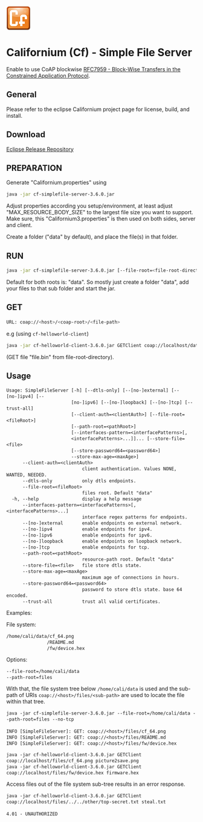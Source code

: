 ![Californium logo](../../cf_64.png)

# Californium (Cf) - Simple File Server

Enable to use CoAP blockwise [RFC7959 - Block-Wise Transfers in the Constrained Application Protocol](http://tools.ietf.org/html/rfc7959).

## General

Please refer to the eclipse Californium project page for license, build, and install.

## Download

[Eclipse Release Repository](https://repo.eclipse.org/content/repositories/californium-releases/org/eclipse/californium/cf-simplefile-server/3.6.0/cf-simplefile-server-3.6.0.jar)

## PREPARATION

Generate "Californium.properties" using 

```sh
java -jar cf-simplefile-server-3.6.0.jar
```

Adjust properties according you setup/environment, at least adjust "MAX_RESOURCE_BODY_SIZE"
to the largest file size you want to support. Make sure, this "Californium3.properties" is then used on both sides, server and client.

Create a folder ("data" by default), and place the file(s) in that folder.

## RUN

```sh
java -jar cf-simplefile-server-3.6.0.jar [--file-root=<file-root-directory>] [--path-root=<coap-root>]
```

Default for both roots is: "data".
So mostly just create a folder "data", add your files to that sub folder and start the jar.

## GET

```sh
URL: coap://<host>/<coap-root>/<file-path>
```

e.g (using `cf-helloworld-client`)

```sh
java -jar cf-helloworld-client-3.6.0.jar GETClient coap://localhost/data/file.bin file2save.bin
```

(GET file "file.bin" from file-root-directory).

## Usage

```
Usage: SimpleFileServer [-h] [--dtls-only] [--[no-]external] [--[no-]ipv4] [--
                        [no-]ipv6] [--[no-]loopback] [--[no-]tcp] [--trust-all]
                        [--client-auth=<clientAuth>] [--file-root=<fileRoot>]
                        [--path-root=<pathRoot>]
                        [--interfaces-pattern=<interfacePatterns>[,
                        <interfacePatterns>...]]... [--store-file=<file>
                        [--store-password64=<password64>]
                        --store-max-age=<maxAge>]
      --client-auth=<clientAuth>
                            client authentication. Values NONE, WANTED, NEEDED.
      --dtls-only           only dtls endpoints.
      --file-root=<fileRoot>
                            files root. Default "data"
  -h, --help                display a help message
      --interfaces-pattern=<interfacePatterns>[,<interfacePatterns>...]
                            interface regex patterns for endpoints.
      --[no-]external       enable endpoints on external network.
      --[no-]ipv4           enable endpoints for ipv4.
      --[no-]ipv6           enable endpoints for ipv6.
      --[no-]loopback       enable endpoints on loopback network.
      --[no-]tcp            enable endpoints for tcp.
      --path-root=<pathRoot>
                            resource-path root. Default "data"
      --store-file=<file>   file store dtls state.
      --store-max-age=<maxAge>
                            maximum age of connections in hours.
      --store-password64=<password64>
                            password to store dtls state. base 64 encoded.
      --trust-all           trust all valid certificates.
```

Examples:

File system:

```
/home/cali/data/cf_64.png
               /README.md
               /fw/device.hex
```

Options:

```
--file-root=/home/cali/data
--path-root=files
```

With that, the file system tree below `/home/cali/data` is used and the sub-path of URIs `coap://<host>/files/<sub-path>` are used to locate the file within that tree.

```
java -jar cf-simplefile-server-3.6.0.jar --file-root=/home/cali/data --path-root=files --no-tcp

INFO [SimpleFileServer]: GET: coap://<host>/files/cf_64.png
INFO [SimpleFileServer]: GET: coap://<host>/files/README.md
INFO [SimpleFileServer]: GET: coap://<host>/files/fw/device.hex
```

```
java -jar cf-helloworld-client-3.6.0.jar GETClient coap://localhost/files/cf_64.png picture2save.png
java -jar cf-helloworld-client-3.6.0.jar GETClient coap://localhost/files/fw/device.hex firmware.hex
```

Access files out of the file system sub-tree results in an error response.
 
```
java -jar cf-helloworld-client-3.6.0.jar GETClient coap://localhost/files/../../other/top-secret.txt steal.txt

4.01 - UNAUTHORIZED
```
